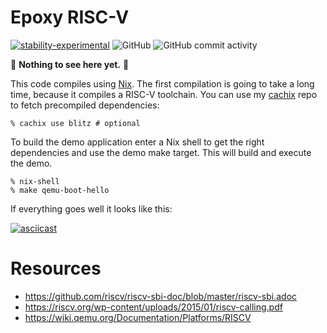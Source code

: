 # Epoxy RISC-V

[![stability-experimental](https://img.shields.io/badge/stability-experimental-orange.svg)](https://github.com/emersion/stability-badges#experimental)
![GitHub](https://img.shields.io/github/license/blitz/epoxy-riscv.svg)
![GitHub commit activity](https://img.shields.io/github/commit-activity/m/blitz/epoxy-riscv)

🚧 **Nothing to see here yet.** 🚧

This code compiles using [Nix](https://nixos.org). The first compilation is going to take a long
time, because it compiles a RISC-V toolchain. You can use my [cachix](https://cachix.org/) repo to
fetch precompiled dependencies:

```
% cachix use blitz # optional
```

To build the demo application enter a Nix shell to get the right dependencies and use the demo make
target. This will build and execute the demo.

```
% nix-shell
% make qemu-boot-hello
```

If everything goes well it looks like this:

[![asciicast](https://asciinema.org/a/381274.svg)](https://asciinema.org/a/381274)

# Resources

- https://github.com/riscv/riscv-sbi-doc/blob/master/riscv-sbi.adoc
- https://riscv.org/wp-content/uploads/2015/01/riscv-calling.pdf
- https://wiki.qemu.org/Documentation/Platforms/RISCV
